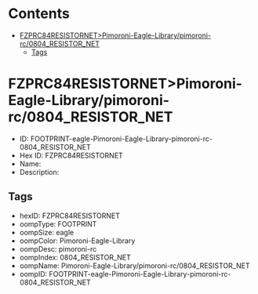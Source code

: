 



Contents
========

* [FZPRC84RESISTORNET>Pimoroni-Eagle-Library/pimoroni-rc/0804_RESISTOR_NET](#fzprc84resistornetpimoroni-eagle-librarypimoroni-rc0804_resistor_net)
	* [Tags](#tags)

# FZPRC84RESISTORNET>Pimoroni-Eagle-Library/pimoroni-rc/0804_RESISTOR_NET

- ID: FOOTPRINT-eagle-Pimoroni-Eagle-Library-pimoroni-rc-0804_RESISTOR_NET
- Hex ID: FZPRC84RESISTORNET
- Name: 
- Description: 

## Tags

- hexID: FZPRC84RESISTORNET
- oompType: FOOTPRINT
- oompSize: eagle
- oompColor: Pimoroni-Eagle-Library
- oompDesc: pimoroni-rc
- oompIndex: 0804_RESISTOR_NET
- oompName: Pimoroni-Eagle-Library/pimoroni-rc/0804_RESISTOR_NET
- oompID: FOOTPRINT-eagle-Pimoroni-Eagle-Library-pimoroni-rc-0804_RESISTOR_NET

